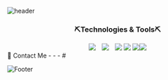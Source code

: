 ![header](https://capsule-render.vercel.app/api?type=waving&color=auto&height=250&section=header&text=jiyoung's%20GitHub&fontSize=65&animation=scaleIn)

<div align="center" dir="auto"><h3>⛏Technologies & Tools⛏</h3></div>
<div align="center" margin-b:10px><img src="https://img.shields.io/badge/HTML5-E34F26?style=flat-square&logo=HTML5&logoColor=white"/>
<img src="https://img.shields.io/badge/CSS3-1572B6B?style=flat-square&logo=CSS3&logoColor=white" style="height : auto; margin-left : 10px; margin-right : 10px;"

<img src="https://img.shields.io/badge/JavaScript-FDB515?style=flat-square&logo=JavaScript&logoColor=white"/>
<img src="https://img.shields.io/badge/TypeScriptt-3178C6?style=flat-square&logo=TypeScript&logoColor=white"/>
<img src="https://img.shields.io/badge/React-61DAFB?style=flat-square&logo=React&logoColor=white"/>
<img src="https://img.shields.io/badge/styled-components-DB7093?style=flat-square&logo=styled-components&logoColor=white"/><img src="https://img.shields.io/badge/Git-F05032?style=flat-square&logo=Git&logoColor=white"/></div>

<div margin-top:10px></div>
📲 Contact Me 
- - -
#


![Footer](https://capsule-render.vercel.app/api?type=waving&color=auto&height=200&section=footer)
